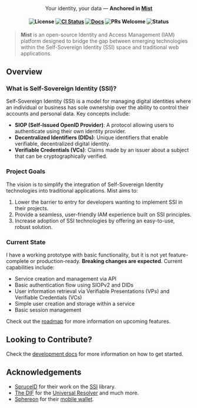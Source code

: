 <div align="center">
  <h4><span style="font-weight: normal">Your identity, your data — </span>Anchored in <a href="https://mist.id">Mist</a><h4>

  ![License](https://img.shields.io/badge/License-Apache_2.0%2C_MIT-black)
  [![CI Status](https://img.shields.io/github/actions/workflow/status/mist-id/mist/ci.yml?label=CI)](https://github.com/mist-id/mist/actions/workflows/ci.yml)
  [![Docs](https://img.shields.io/badge/Docs-online-grass)](https://docs.mist.id/)
  ![PRs Welcome](https://img.shields.io/badge/PRs-welcome-black)
  ![Status](https://img.shields.io/badge/Status-proof%20of%20concept-white)
</div>

> **Mist** is an open-source Identity and Access Management (IAM) platform designed to bridge the gap between emerging technologies within the Self-Sovereign Identity (SSI) space and traditional web applications.

## Overview

### What is Self-Sovereign Identity (SSI)?

Self-Sovereign Identity (SSI) is a model for managing digital identities where an individual or business has sole
ownership over the ability to control their accounts and personal data. Key concepts include:

- **SIOP (Self-Issued OpenID Provider)**: A protocol allowing users to authenticate using their own identity provider.
- **Decentralized Identifiers (DIDs)**: Unique identifiers that enable verifiable, decentralized digital identity.
- **Verifiable Credentials (VCs)**: Claims made by an issuer about a subject that can be cryptographically verified.

### Project Goals

The vision is to simplify the integration of Self-Sovereign Identity technologies into traditional applications.
Mist aims to:

1. Lower the barrier to entry for developers wanting to implement SSI in their projects.
2. Provide a seamless, user-friendly IAM experience built on SSI principles.
3. Increase adoption of SSI technologies by offering an easy-to-use, robust solution.

### Current State

I have a working prototype with basic functionality, but it is not yet feature-complete or production-ready. **Breaking changes are expected**.
Current capabilities include:

- Service creation and management via API
- Basic authentication flow using SIOPv2 and DIDs
- User information retrieval via Verifiable Presentations (VPs) and Verifiable Credentials (VCs)
- Simple user creation and storage within a service
- Basic session management

Check out the [roadmap](https://github.com/orgs/mist-id/projects/1) for more information on upcoming features.

## Looking to Contribute?

Check the [development docs](https://docs.mist.id/development/quick-start) for more information on how to get started.

## Acknowledgements

- [SpruceID](https://spruceid.com) for their work on the [SSI](https://lib.rs/crates/ssi) library.
- [The DIF](https://identity.foundation) for the [Universal Resolver](https://uniresolver.io) and much more.
- [Sphereon](https://sphereon.com) for their [mobile wallet](https://github.com/Sphereon-Opensource/mobile-wallet).
